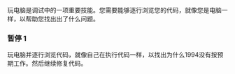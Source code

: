 玩电脑是调试中的一项重要技能。您需要能够逐行浏览您的代码，就像您是电脑一样，以帮助您找出出了什么问题。

### 暂停 1
玩电脑并逐行浏览代码，就像自己在执行代码一样，以找出为什么1994没有按预期工作。然后继续修复代码。